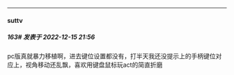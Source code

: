 

*****

####  suttv  
##### 163#       发表于 2022-12-15 21:56

pc版真就暴力移植啊，进去键位设置都没有，打半天我还没提示上的手柄键位对应上，视角移动还乱飘，喜欢用键盘鼠标玩act的简直折磨

